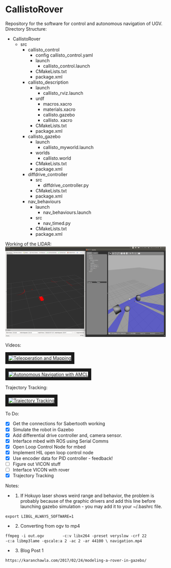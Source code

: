 # CallistoRover
Repository for the software for control and autonomous navigation of UGV.
Directory Structure: 
- CallistoRover
  - src 
    - callisto_control
      - config 
        callisto_control.yaml
      - launch 
        - callisto_control.launch
      - CMakeLists.txt
      - package.xml
    - callisto_description 
      - launch 
        - callisto_rviz.launch
      - urdf 
        - macros.xacro 
        - materials.xacro 
        - callisto.gazebo
        - callisto. xacro 
       - CMakeLists.txt
       - package.xml
     - callisto_gazebo
       - launch
         - callisto_myworld.launch
       - worlds
         - callisto.world
       - CMakeLists.txt
       - package.xml
     - diffdrive_controller
       - src
         - diffdrive_controller.py
       - CMakeLists.txt
       - package.xml
     - nav_behaviours
       - launch 
         - nav_behaviours.launch
       - src
         - nav_timed.py
       - CMakeLists.txt
       - package.xml
       
Working of the LIDAR:
![](/images/laser.png)

Videos:

<a href="https://www.youtube.com/watch?v=vewtGyf9uSo&t=2s" target="_blank"><img src="https://i.ytimg.com/vi/vewtGyf9uSo/hqdefault.jpg?custom=true&w=336&h=188&stc=true&jpg444=true&jpgq=90&sp=68&sat=0.3&sigh=OgGL06-jMYgpFNx8oOrUetsa3hc" alt="Teleoperation and Mapping" width="240" height="180" border="10" /></a>


<a href="https://www.youtube.com/watch?v=-S2_TLgltj8" target="_blank"><img src="https://i.ytimg.com/vi/-S2_TLgltj8/hqdefault.jpg?custom=true&w=336&h=188&stc=true&jpg444=true&jpgq=90&sp=68&sat=0.3&sigh=jG1sKAO51Nnar-ijQ_CPH6xkco0" alt="Autonomous Navigation with AMCL" width="240" height="180" border="10" /></a>

Trajectory Tracking:


<a href="https://goo.gl/photos/nmXYycaKVH1yMC3G9" target="_blank"><img src="https://lh3.googleusercontent.com/Md2ItKCGFM3thwBDWw1kLDWzb02WY1kGSmMwPuIQLtfsPQeGONjMYi8IMrfnm0Xdx9O_I0naRjvGrR--f5X288j9pedggfpDzIhGC7akEyOEAuUbbn1w-ESfpemZ1XJ8MeJc-fauauuaYQpdM7HbPznjSdZ602-yZ7o0lpRNs1s4Z_m76f0GpSSvI2qdSdq22DjEA0HiCqJVDID1BMlqfaLXb6stywdBGuwcbj2fBG95jdbrNJkrCNu_o_fqPwZHZ9Re4zAgCsc_AbaBvszcYjT9HQgKa38x3rZmunQlb8QG5_EvLKEz6aRyRtn_i-lWY07J4tPO8Tshav8qK1D2FBasqWEoHso8TR4So9uGjgfLJZeIKjO-oMnw91AgiD2qRKApaLLsz6ZVn_5DUveeQRkZTmKE4SZOzoWX2JUiMCDFUQotZ8BcxUKFMqeW4TiTjurV7-vHVTv_ihryKMfyDPCCVAdrLJrRsAT5p927GyDif4IlXD4RMIlCck7bOa-_c_g_h9jYtJmFrcs20eN-pYUs40HCJi7W9j592TTbP8cyNV86Ikj8g43KCGHt6z0Z702ojPK-v_zvXn0TSFc4r_0RSKHT9fG0F3x4YI4SLqsiXDM3_z0T5A=w1713-h963-k-no" alt="Trajectory Tracking" width="480" height="360" border="10" /></a>

 

To Do:
- [x] Get the connections for Sabertooth working
- [x] Simulate the robot in Gazebo
- [x] Add differential drive controller and, camera sensor.
- [x] Interface mbed with ROS using Serial Comms 
- [x] Open Loop Control Node for mbed 
- [x] Implement HIL open loop control node
- [x] Use encoder data for PID controller - feedback!
- [ ] Figure out VICON stuff 
- [ ] Interface VICON with rover 
- [x] Trajectory Tracking 
 
Notes: 
 - 1. If Hokuyo laser shows weird range and behavior, the problem is probably because of the graphic drivers and add this line before launching gazebo simulation - you may add it to your ~/.bashrc file. 
 
 ```
 export LIBGL_ALWAYS_SOFTWARE=1
 ```
 
- 2. Converting from ogv to mp4

```
ffmpeg -i out.ogv        -c:v libx264 -preset veryslow -crf 22        -c:a libmp3lame -qscale:a 2 -ac 2 -ar 44100 \ navigation.mp4

```
- 3. Blog Post 1

```
https://karanchawla.com/2017/02/24/modeling-a-rover-in-gazebo/
```
